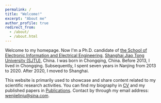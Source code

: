 ```yaml
---
permalink: /
title: "Welcome!"
excerpt: "About me"
author_profile: true
redirect_from: 
  - /about/
  - /about.html
---
```


Welcome to my homepage. Now I'm a Ph.D. candidate of [the School of Electronic Information and Electrical Engineering](https://www.seiee.sjtu.edu.cn/), [Shanghai Jiao Tong University (SJTU)](https://www.sjtu.edu.cn/), China. I was born in Chongqing, China. Before 2013, I lived in Chongqing. Subsequently, I spent seven years in Nanjing from 2013 to 2020. After 2020, I moved to Shanghai.

This website is primarily used to showcase and share content related to my scientific research activities. You can find my biography in [CV](/cv/) and my published papers in [Publications](/publications/). Contact by through my email address: wenjielinju@sina.com. 
